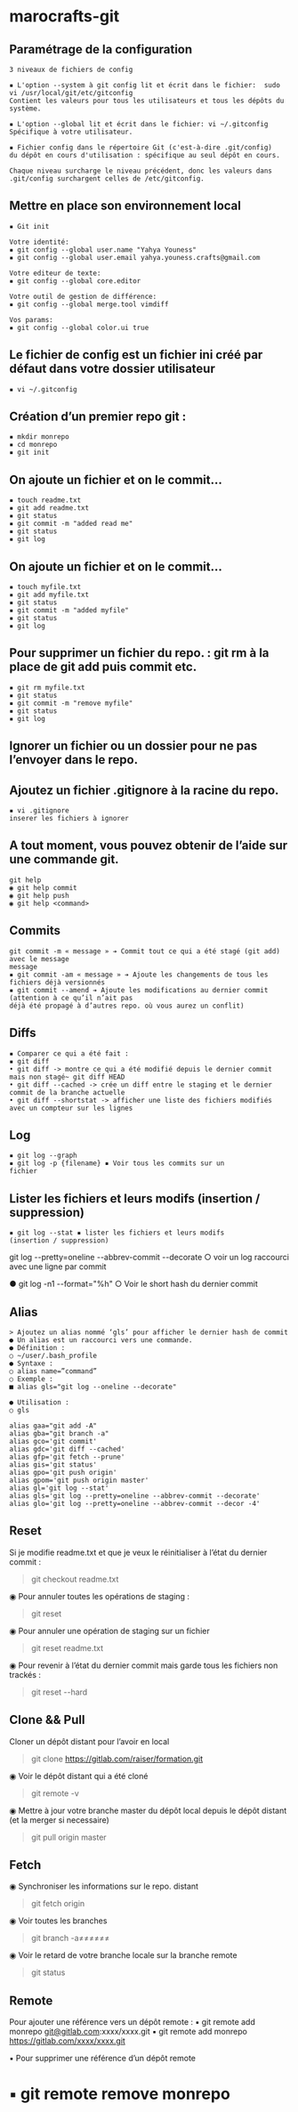 # marocrafts-git

## Paramétrage de la configuration
```
3 niveaux de fichiers de config

▪ L'option --system à git config lit et écrit dans le fichier:  sudo vi /usr/local/git/etc/gitconfig
Contient les valeurs pour tous les utilisateurs et tous les dépôts du système.

▪ L'option --global lit et écrit dans le fichier: vi ~/.gitconfig
Spécifique à votre utilisateur.

▪ Fichier config dans le répertoire Git (c'est-à-dire .git/config)
du dépôt en cours d'utilisation : spécifique au seul dépôt en cours.

Chaque niveau surcharge le niveau précédent, donc les valeurs dans .git/config surchargent celles de /etc/gitconfig.
```

## Mettre en place son environnement local

```
▪ Git init

Votre identité:
▪ git config --global user.name "Yahya Youness"
▪ git config --global user.email yahya.youness.crafts@gmail.com

Votre editeur de texte:
▪ git config --global core.editor

Votre outil de gestion de différence:
▪ git config --global merge.tool vimdiff

Vos params:
▪ git config --global color.ui true
```

## Le fichier de config est un fichier ini créé par défaut dans votre dossier utilisateur

```
▪ vi ~/.gitconfig
```

## Création d’un premier repo git :

```
▪ mkdir monrepo
▪ cd monrepo
▪ git init
```

## On ajoute un fichier et on le commit...

```
▪ touch readme.txt
▪ git add readme.txt
▪ git status
▪ git commit -m "added read me"
▪ git status
▪ git log
```

## On ajoute un fichier et on le commit...

```
▪ touch myfile.txt
▪ git add myfile.txt
▪ git status
▪ git commit -m "added myfile"
▪ git status
▪ git log

```

## Pour supprimer un fichier du repo. : git rm à la place de git add puis commit etc.

```
▪ git rm myfile.txt
▪ git status
▪ git commit -m "remove myfile"
▪ git status
▪ git log
```

## Ignorer un fichier ou un dossier pour ne pas l’envoyer dans le repo.

## Ajoutez un fichier .gitignore à la racine du repo.

```
▪ vi .gitignore
inserer les fichiers à ignorer
```

## A tout moment, vous pouvez obtenir de l’aide sur une commande git.

```
git help
◉ git help commit
◉ git help push
◉ git help <command>
```

## Commits

```
git commit -m « message » ➔ Commit tout ce qui a été stagé (git add) avec le message
message
▪ git commit -am « message » ➔ Ajoute les changements de tous les fichiers déjà versionnés
▪ git commit --amend ➔ Ajoute les modifications au dernier commit (attention à ce qu’il n’ait pas
déjà été propagé à d’autres repo. où vous aurez un conflit)
```

## Diffs

```
▪ Comparer ce qui a été fait :
▪ git diff
• git diff -> montre ce qui a été modifié depuis le dernier commit mais non stagé~ git diff HEAD
• git diff --cached -> crée un diff entre le staging et le dernier commit de la branche actuelle
• git diff --shortstat -> afficher une liste des fichiers modifiés avec un compteur sur les lignes
```


## Log

```
▪ git log --graph
▪ git log -p {filename} ▪ Voir tous les commits sur un
fichier
```

## Lister les fichiers et leurs modifs (insertion / suppression)
```
▪ git log --stat ▪ lister les fichiers et leurs modifs
(insertion / suppression)
```

git log --pretty=oneline --abbrev-commit --decorate
○ voir un log raccourci avec une ligne par
commit

● git log -n1 --format="%h"
○ Voir le short hash du dernier commit


## Alias

```
> Ajoutez un alias nommé ‘gls’ pour afficher le dernier hash de commit
● Un alias est un raccourci vers une commande.
● Définition :
○ ~/user/.bash_profile
● Syntaxe :
○ alias name=”command”
○ Exemple :
■ alias gls="git log --oneline --decorate"

● Utilisation :
○ gls

alias gaa="git add -A"
alias gba="git branch -a"
alias gco='git commit'
alias gdc='git diff --cached'
alias gfp='git fetch --prune'
alias gis='git status'
alias gpo='git push origin'
alias gpom='git push origin master'
alias gl='git log --stat'
alias gls='git log --pretty=oneline --abbrev-commit --decorate'
alias glo='git log --pretty=oneline --abbrev-commit --decor -4'
```

## Reset

Si je modifie readme.txt et que je veux le réinitialiser à l’état du dernier commit :
> git checkout readme.txt

◉ Pour annuler toutes les opérations de staging :
> git reset

◉ Pour annuler une opération de staging sur un fichier
> git reset readme.txt

◉ Pour revenir à l’état du dernier commit mais garde tous les fichiers non trackés :
> git reset --hard

## Clone && Pull

Cloner un dépôt distant pour l’avoir en local
> git clone https://gitlab.com/raiser/formation.git

◉ Voir le dépôt distant qui a été cloné
> git remote -v

◉ Mettre à jour votre branche master du dépôt local depuis le dépôt distant (et la
merger si necessaire)
> git pull origin master

## Fetch

◉ Synchroniser les informations sur le repo. distant
> git fetch origin

◉ Voir toutes les branches

> git branch -a≠≠≠≠≠≠

◉ Voir le retard de votre branche locale sur la branche remote

> git status

## Remote

Pour ajouter une référence vers un dépôt remote :
▪ git remote add monrepo git@gitlab.com:xxxx/xxxx.git
▪ git remote add monrepo https://gitlab.com/xxxx/xxxx.git

▪ Pour supprimer une référence d’un dépôt remote

▪ git remote remove monrepo
=====
